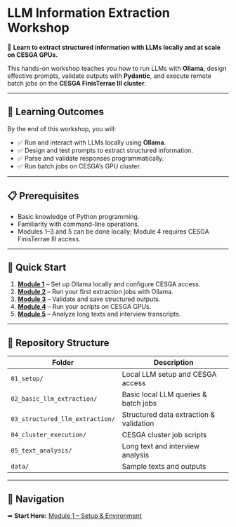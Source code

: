 # LLM Information Extraction Workshop

🚀 **Learn to extract structured information with LLMs locally and at scale on CESGA GPUs.**

This hands-on workshop teaches you how to run LLMs with **Ollama**, design effective prompts, validate outputs with **Pydantic**, and execute remote batch jobs on the **CESGA FinisTerrae III cluster**.

---

## 🎯 Learning Outcomes

By the end of this workshop, you will:

- ✅ Run and interact with LLMs locally using **Ollama**.
- ✅ Design and test prompts to extract structured information.
- ✅ Parse and validate responses programmatically.
- ✅ Run batch jobs on CESGA’s GPU cluster.

---

## 📋 Prerequisites

- Basic knowledge of Python programming.
- Familiarity with command-line operations.
- Modules 1–3 and 5 can be done locally; Module 4 requires CESGA FinisTerrae III access.

---

## 🚀 Quick Start

1. **[Module 1](01_setup/)** – Set up Ollama locally and configure CESGA access.
2. **[Module 2](02_basic_llm_extraction/)** – Run your first extraction jobs with Ollama.
3. **[Module 3](03_structured_llm_extraction/)** – Validate and save structured outputs.
4. **[Module 4](04_cluster_execution/)** – Run your scripts on CESGA GPUs.
5. **[Module 5](05_text_analysis/)** – Analyze long texts and interview transcripts.

---

## 📂 Repository Structure

| Folder                          | Description                             |
| ------------------------------- | --------------------------------------- |
| `01_setup/`                     | Local LLM setup and CESGA access        |
| `02_basic_llm_extraction/`      | Basic local LLM queries & batch jobs    |
| `03_structured_llm_extraction/` | Structured data extraction & validation |
| `04_cluster_execution/`         | CESGA cluster job scripts               |
| `05_text_analysis/`             | Long text and interview analysis        |
| `data/`                         | Sample texts and outputs                |

---

## 🔗 Navigation

➡ **Start Here:** [Module 1 – Setup & Environment](01_setup/README.md)
